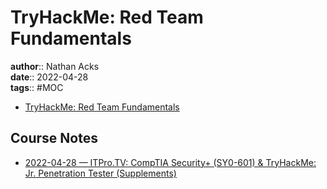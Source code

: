 # TryHackMe: Red Team Fundamentals

**author**:: Nathan Acks  
**date**:: 2022-04-28  
**tags**:: #MOC

* [TryHackMe: Red Team Fundamentals](https://tryhackme.com/room/redteamfundamentals)

## Course Notes

* [2022-04-28 — ITPro.TV: CompTIA Security+ (SY0-601) & TryHackMe: Jr. Penetration Tester (Supplements)](../log/2022-04-28-itprotv-comptia-security-plus-and-tryhackme-jr-penetration-tester-supplements.md)
